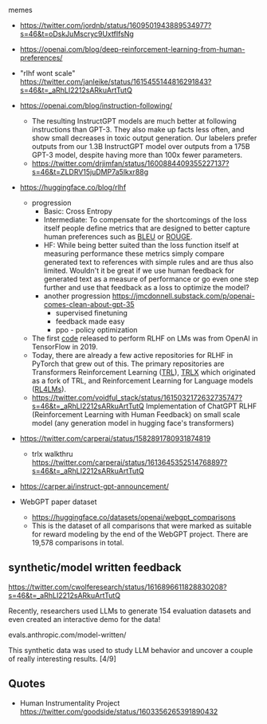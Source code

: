 
memes
- https://twitter.com/jordnb/status/1609501943889534977?s=46&t=oDskJuMscryc9UxtfIfsNg



- https://openai.com/blog/deep-reinforcement-learning-from-human-preferences/
- "rlhf wont scale" https://twitter.com/janleike/status/1615455144816291843?s=46&t=_aRhLI2212sARkuArtTutQ
- https://openai.com/blog/instruction-following/
	- The resulting InstructGPT models are much better at following instructions than GPT-3. They also make up facts less often, and show small decreases in toxic output generation. Our labelers prefer outputs from our 1.3B InstructGPT model over outputs from a 175B GPT-3 model, despite having more than 100x fewer parameters.
	- https://twitter.com/drjimfan/status/1600884409355227137?s=46&t=ZLDRV15juDMP7a5lkxr88g
- https://huggingface.co/blog/rlhf
	- progression
		- Basic: Cross Entropy
		- Intermediate: To compensate for the shortcomings of the loss itself people define metrics that are designed to better capture human preferences such as [BLEU](https://en.wikipedia.org/wiki/BLEU) or [ROUGE](https://en.wikipedia.org/wiki/ROUGE_(metric)).
		- HF: While being better suited than the loss function itself at measuring performance these metrics simply compare generated text to references with simple rules and are thus also limited. Wouldn't it be great if we use human feedback for generated text as a measure of performance or go even one step further and use that feedback as a loss to optimize the model?
		- another progression https://jmcdonnell.substack.com/p/openai-comes-clean-about-gpt-35
			- supervised finetuning
			- feedback made easy
			- ppo - policy optimization
	- The first [code](https://github.com/openai/lm-human-preferences) released to perform RLHF on LMs was from OpenAI in TensorFlow in 2019.
	- Today, there are already a few active repositories for RLHF in PyTorch that grew out of this. The primary repositories are Transformers Reinforcement Learning ([TRL](https://github.com/lvwerra/trl)), [TRLX](https://github.com/CarperAI/trlx) which originated as a fork of TRL, and Reinforcement Learning for Language models ([RL4LMs](https://github.com/allenai/RL4LMs)).
	- https://twitter.com/voidful_stack/status/1615032172632735747?s=46&t=_aRhLI2212sARkuArtTutQ Implementation of ChatGPT RLHF (Reinforcement Learning with Human Feedback) on small scale model (any generation model in hugging face's transformers)
- https://twitter.com/carperai/status/1582891780931874819
	- trlx walkthru https://twitter.com/carperai/status/1613645352514768897?s=46&t=_aRhLI2212sARkuArtTutQ
- https://carper.ai/instruct-gpt-announcement/
- WebGPT paper dataset
	- https://huggingface.co/datasets/openai/webgpt_comparisons
	- This is the dataset of all comparisons that were marked as suitable for reward modeling by the end of the WebGPT project. There are 19,578 comparisons in total.


## synthetic/model written feedback

https://twitter.com/cwolferesearch/status/1616896611828830208?s=46&t=_aRhLI2212sARkuArtTutQ

Recently, researchers used LLMs to generate 154 evaluation datasets and even created an interactive demo for the data!

evals.anthropic.com/model-written/

This synthetic data was used to study LLM behavior and uncover a couple of really interesting results. [4/9]

## Quotes

- Human Instrumentality Project https://twitter.com/goodside/status/1603356265391890432